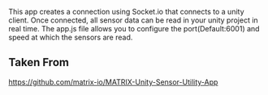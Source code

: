 This app creates a connection using Socket.io that connects to a unity client. Once connected, all sensor data can be read in your unity project in real time. The app.js file allows you to configure the port(Default:6001) and speed at which the sensors are read.

## Taken From
https://github.com/matrix-io/MATRIX-Unity-Sensor-Utility-App
